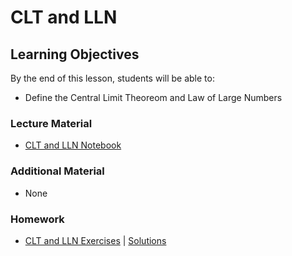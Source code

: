 # CLT and LLN

## Learning Objectives
By the end of this lesson, students will be able to:
- Define the Central Limit Theoreom and Law of Large Numbers

### Lecture Material
- [CLT and LLN Notebook](CLT_LLN.ipynb)

### Additional Material
- None

### Homework
- [CLT and LLN Exercises](homework/CLT_LLN_exercises.ipynb) | [Solutions](homework/CLT_LLN_exercises%20(solutions).ipynb)  
